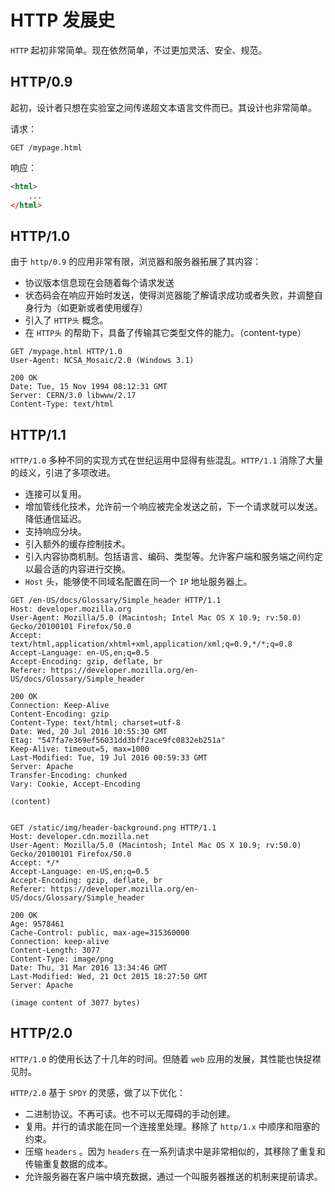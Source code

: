 # HTTP 发展史

`HTTP` 起初非常简单。现在依然简单，不过更加灵活、安全、规范。

## HTTP/0.9

起初，设计者只想在实验室之间传递超文本语言文件而已。其设计也非常简单。

请求：

```
GET /mypage.html
```

响应：

```html
<html>
    ...
</html>
```

## HTTP/1.0

由于 `http/0.9` 的应用非常有限，浏览器和服务器拓展了其内容：

-   协议版本信息现在会随着每个请求发送
-   状态码会在响应开始时发送，使得浏览器能了解请求成功或者失败，并调整自身行为（如更新或者使用缓存）
-   引入了 `HTTP头` 概念。
-   在 `HTTP头` 的帮助下，具备了传输其它类型文件的能力。（content-type）

```
GET /mypage.html HTTP/1.0
User-Agent: NCSA_Mosaic/2.0 (Windows 3.1)

200 OK
Date: Tue, 15 Nov 1994 08:12:31 GMT
Server: CERN/3.0 libwww/2.17
Content-Type: text/html
```

## HTTP/1.1

`HTTP/1.0` 多种不同的实现方式在世纪运用中显得有些混乱。`HTTP/1.1` 消除了大量的歧义，引进了多项改进。

-   连接可以复用。
-   增加管线化技术，允许前一个响应被完全发送之前，下一个请求就可以发送。降低通信延迟。
-   支持响应分块。
-   引入额外的缓存控制技术。
-   引入内容协商机制。包括语言、编码、类型等。允许客户端和服务端之间约定以最合适的内容进行交换。
-   `Host` 头，能够使不同域名配置在同一个 `IP` 地址服务器上。

```
GET /en-US/docs/Glossary/Simple_header HTTP/1.1
Host: developer.mozilla.org
User-Agent: Mozilla/5.0 (Macintosh; Intel Mac OS X 10.9; rv:50.0) Gecko/20100101 Firefox/50.0
Accept: text/html,application/xhtml+xml,application/xml;q=0.9,*/*;q=0.8
Accept-Language: en-US,en;q=0.5
Accept-Encoding: gzip, deflate, br
Referer: https://developer.mozilla.org/en-US/docs/Glossary/Simple_header

200 OK
Connection: Keep-Alive
Content-Encoding: gzip
Content-Type: text/html; charset=utf-8
Date: Wed, 20 Jul 2016 10:55:30 GMT
Etag: "547fa7e369ef56031dd3bff2ace9fc0832eb251a"
Keep-Alive: timeout=5, max=1000
Last-Modified: Tue, 19 Jul 2016 00:59:33 GMT
Server: Apache
Transfer-Encoding: chunked
Vary: Cookie, Accept-Encoding

(content)


GET /static/img/header-background.png HTTP/1.1
Host: developer.cdn.mozilla.net
User-Agent: Mozilla/5.0 (Macintosh; Intel Mac OS X 10.9; rv:50.0) Gecko/20100101 Firefox/50.0
Accept: */*
Accept-Language: en-US,en;q=0.5
Accept-Encoding: gzip, deflate, br
Referer: https://developer.mozilla.org/en-US/docs/Glossary/Simple_header

200 OK
Age: 9578461
Cache-Control: public, max-age=315360000
Connection: keep-alive
Content-Length: 3077
Content-Type: image/png
Date: Thu, 31 Mar 2016 13:34:46 GMT
Last-Modified: Wed, 21 Oct 2015 18:27:50 GMT
Server: Apache

(image content of 3077 bytes)
```

## HTTP/2.0

`HTTP/1.0` 的使用长达了十几年的时间。但随着 `web` 应用的发展，其性能也快捉襟见肘。

`HTTP/2.0` 基于 `SPDY` 的灵感，做了以下优化：

-   二进制协议。不再可读。也不可以无障碍的手动创建。
-   复用。并行的请求能在同一个连接里处理。移除了 `http/1.x` 中顺序和阻塞的约束。
-   压缩 `headers` 。因为 `headers` 在一系列请求中是非常相似的，其移除了重复和传输重复数据的成本。
-   允许服务器在客户端中填充数据，通过一个叫服务器推送的机制来提前请求。
